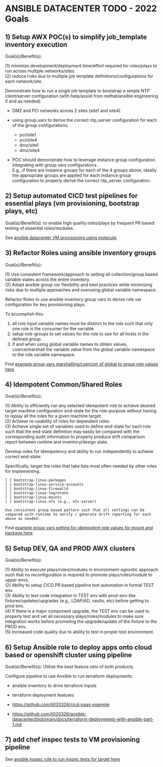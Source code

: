 
# ANSIBLE DATACENTER TODO - 2022 Goals

## 1) Setup AWX POC(s) to simplify job_template inventory execution 

Goal(s)/Benefit(s):

(1) minimize development/deployment time/effort required for roles/plays to run across multiple networks/sites.<br>
(2) reduce risks due to multiple job template definitions/configurations for each network/site.<br>

Demonstrate how to run a single job template to bootstrap a simple NTP client/server configuration (with help/assist from redhat/ansible engineering if and as needed):

* DMZ and PCI networks across 2 sites (site1 and site4)
  
* using group_vars to derive the correct ntp_server configuration for each of the group configurations:
  
  - pci/site1
  - pci/site4
  - dmz/site1
  - dmz/site4

* POC should demonstrate how to leverage instance group configuration integrating with group vars configurations.<br>
 E.g., if there are instance groups for each of the 4 groups above, ideally the appropriate groups are applied for each instance group configuration to properly derive the correct ntp_server configuration.  


## 2) Setup automated CICD test pipelines for essential plays (vm provisioning, bootstrap plays, etc)

Goal(s)/Benefit(s): to enable high quality roles/plays by frequent PR based testing of essential roles/modules. 

See [ansible datacenter VM provisioning using molecule](https://github.com/lj020326/ansible-datacenter/blob/main/molecule/default/molecule.yml)


## 3) Refactor Roles using ansible inventory groups

Goal(s)/Benefit(s): 

(1) Use consistent framework/approach to setting all collection/group based variable states across the entire inventory.<br>
(2) Adopt ansible group var flexibility and best practices while minimizing risks due to multiple approaches and overusing global variable namespace.<br> 

Refactor Roles to use ansible inventory group vars to derive role var configuration for key provisioning plays.  

To accomplish this:

1) all role input variable names must be distinct to the role such that only one role is the consumer for the variable.<br>
2) setup role-groups to set values for the role to use for all hosts in the defined group.<br>
3) if and when using global variable names to obtain values, coerce/marshall the variable value from the global variable namespace to the role variable namespace.<br>

Find [example group vars marshalling/coercion of global to group role values here](https://github.com/lj020326/ansible-datacenter/blob/main/inventory/group_vars/docker_stack.yml)


## 4) Idempotent Common/Shared Roles

Goal(s)/Benefit(s): 

(1) Ability to efficiently run any selected idempotent role to achieve desired target machine configuration end-state for the role-purpose without having to replay all the roles for a given machine target. <br>
(2) Achieve re-usability of roles for dependent roles.<br> 
(3) Achieve single set of variables used to define end-state for each role such that the end-state definition may easily be compared with the corresponding audit information to properly produce drift comparison report between runtime and inventory/design state.<br>

Develop roles for idempotency and ability to run independently to achieve correct end-state:

Specifically, target the roles that take lists most often needed by other roles for implementing.

    [ ] bootstrap-linux-packages
    [ ] bootstrap-linux-service-accounts
    [ ] bootstrap-linux-firewalld
    [ ] bootstrap-linux-logrotate
    [ ] bootstrap-linux-mounts
    [ ] bootstrap-linux-nfs (e.g., nfs-server)

    Use consistent group based pattern such that all settings can be compared with runtime to verify / generate drift reporting for each above as needed. 

Find [example group vars setting for idempotent role values for mount and package here](https://github.com/lj020326/ansible-datacenter/blob/main/inventory/group_vars/cicd_node.yml)


## 5) Setup DEV, QA and PROD AWX clusters
 
Goal(s)/Benefit(s):

(1) Ability to execute plays/roles/modules in environment-agnostic approach such that no reconfiguration is required to promote plays/roles/module to upper envs.<br>
(2) Ability to setup CICD PR based pipeline test automation in formal TEST env.<br>
(3) Ability to test code integration in TEST env with prod-env-like fixtures/updates/upgrades (e.g., LDAP/AD, vaults, etc) before getting to prod env.<br>
(4) If there is a major component upgrade, the TEST env can be used to properly test and vet all necessary plays/roles/modules to make sure integration works before promoting the upgrade/update of the fixture to the PROD env.<br>
(5) Increased code quality due to ability to test in proper test environment. <br>

## 6) Setup Ansible role to deploy apps onto cloud based or openshift cluster using pipeline

Goal(s)/Benefit(s): Utilize the best feature sets of both products.

Configure pipeline to use Ansible to run terraform deployments.

* ansible inventory to drive terraform inputs
* terraform deployment features 

* https://github.com/lj020326/cicd-paas-example
* https://github.com/lj020326/ansible-datacenter/blob/main/docs/terraform-deployments-with-ansible-part-1.md


## 7) add chef inspec tests to VM provisioning pipeline

See [ansible inspec role to run inspec tests for target here](https://github.com/lj020326/ansible-datacenter/blob/9156de347d04e4ab2a1df10310b8c0ddf4ea183c/roles/ansible-role-inspec/README.md)

